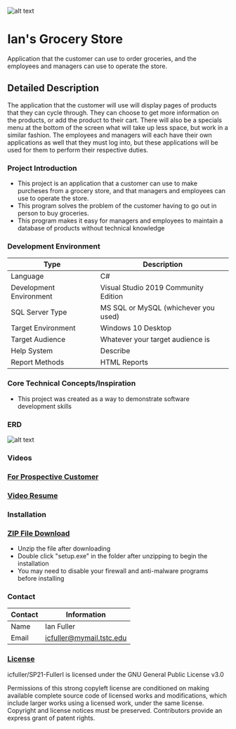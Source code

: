 ![alt text](https://github.com/JamesFlippin/SP21-FullerI/blob/main/Images/GroceryStoreLogo64x64.png "My Logo")

# **Ian's Grocery Store**
Application that the customer can use to order groceries, and the employees and managers can use to operate the store.

## Detailed Description

The application that the customer will use will display pages of products that they can cycle through. They can choose to get more information on the products, or add the product to their cart. There will also be a specials menu at the bottom of the screen what will take up less space, but work in a similar fashion. The employees and managers will each have their own applications as well that they must log into, but these applications will be used for them to perform their respective duties.

### Project Introduction

- This project is an application that a customer can use to make purcheses from a grocery store, and that managers and employees can use to operate the store.
- This program solves the problem of the customer having to go out in person to buy groceries.
- This program makes it easy for managers and employees to maintain a database of products without technical knowledge

### Development Environment

Type | Description
-----|-------------
Language | C#
Development Environment | Visual Studio 2019 Community Edition
SQL Server Type | MS SQL or MySQL (whichever you used)
Target Environment | Windows 10 Desktop
Target Audience | Whatever your target audience is
Help System | Describe
Report Methods | HTML Reports

### Core Technical Concepts/Inspiration
- This project was created as a way to demonstrate software development skills

### ERD
![alt text](https://github.com/JamesFlippin/SP21-FullerI/blob/main/Images/FullerIan-FinalERD.png "ERD")

### Videos
### <a href="https://drive.google.com/file/d/1885L-WNyLzuLEOHMkE4tmd2cGCi6_ZJC/view?usp=sharing" target="_blank">For Prospective Customer</a>
### <a href="https://drive.google.com/file/d/1RoBTkfhfMU82FGndeiDcQovbK4pYUTeX/view?usp=sharing" target="_blank">Video Resume</a>

### Installation
### <a href="https://drive.google.com/file/d/1A0GP9qnA91eOtJ6fQHK-QRO6jd3Nm9co/view?usp=sharing" target="_blank">ZIP File Download</a>
- Unzip the file after downloading
- Double click "setup.exe" in the folder after unzipping to begin the installation
- You may need to disable your firewall and anti-malware programs before installing

### Contact

Contact | Information
--------|------
Name | Ian Fuller
Email | icfuller@mymail.tstc.edu

### <a href="https://github.com/JamesFlippin/SP21-FullerI/blob/main/LICENSE" target="_blank">License</a>
icfuller/SP21-FullerI is licensed under the GNU General Public License v3.0

Permissions of this strong copyleft license are conditioned on making available complete source code of licensed works and modifications, which include larger works using a licensed work, under the same license. Copyright and license notices must be preserved. Contributors provide an express grant of patent rights.
